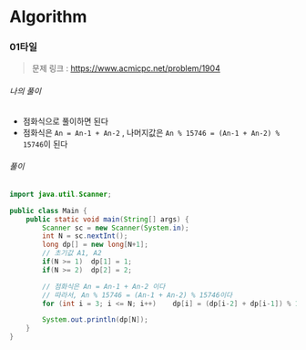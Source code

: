 # Algorithm

### 01타일

> 문제 링크 : https://www.acmicpc.net/problem/1904



###### 나의 풀이

* 점화식으로 풀이하면 된다
* 점화식은 `An = An-1 + An-2` , 나머지값은 `An % 15746 = (An-1 + An-2) % 15746`이 된다




###### 풀이

~~~java
import java.util.Scanner;

public class Main {
    public static void main(String[] args) {
        Scanner sc = new Scanner(System.in);
        int N = sc.nextInt();
        long dp[] = new long[N+1];
        // 초기값 A1, A2
        if(N >= 1)  dp[1] = 1;
        if(N >= 2)  dp[2] = 2;

        // 점화식은 An = An-1 + An-2 이다
        // 따라서, An % 15746 = (An-1 + An-2) % 15746이다
        for (int i = 3; i <= N; i++)    dp[i] = (dp[i-2] + dp[i-1]) % 15746;

        System.out.println(dp[N]);
    }
}
~~~